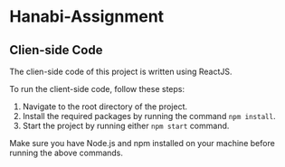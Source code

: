 # Hanabi-Assignment

## Clien-side Code

The clien-side code of this project is written using ReactJS.

To run the client-side code, follow these steps:

1. Navigate to the root directory of the project.
2. Install the required packages by running the command `npm install`.
3. Start the project by running either `npm start` command.

Make sure you have Node.js and npm installed on your machine before running the above commands.
